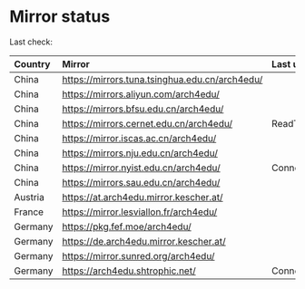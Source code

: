 <script src="./time.js"></script>
# Mirror status
Last check: <script type="text/javascript">localize(1751445272.5703344);</script>

|Country|Mirror|Last update|
|:------|:-----|:----------|
|China|https://mirrors.tuna.tsinghua.edu.cn/arch4edu/|<script type="text/javascript">localize(1751439061);</script>|
|China|https://mirrors.aliyun.com/arch4edu/|<script type="text/javascript">localize(1751395919);</script>|
|China|https://mirrors.bfsu.edu.cn/arch4edu/|<script type="text/javascript">localize(1751395919);</script>|
|China|https://mirrors.cernet.edu.cn/arch4edu/|ReadTimeout|
|China|https://mirror.iscas.ac.cn/arch4edu/|<script type="text/javascript">localize(1750574662);</script>|
|China|https://mirrors.nju.edu.cn/arch4edu/|<script type="text/javascript">localize(1751352594);</script>|
|China|https://mirror.nyist.edu.cn/arch4edu/|ConnectionError|
|China|https://mirrors.sau.edu.cn/arch4edu/|<script type="text/javascript">localize(1751222619);</script>|
|Austria|https://at.arch4edu.mirror.kescher.at/|<script type="text/javascript">localize(1751395919);</script>|
|France|https://mirror.lesviallon.fr/arch4edu/|<script type="text/javascript">localize(1751395919);</script>|
|Germany|https://pkg.fef.moe/arch4edu/|<script type="text/javascript">localize(1751395919);</script>|
|Germany|https://de.arch4edu.mirror.kescher.at/|<script type="text/javascript">localize(1751395919);</script>|
|Germany|https://mirror.sunred.org/arch4edu/|<script type="text/javascript">localize(1751395919);</script>|
|Germany|https://arch4edu.shtrophic.net/|ConnectionError|

<script src="./tablefilter/tablefilter.js"></script>
<script src="./table.js"></script>